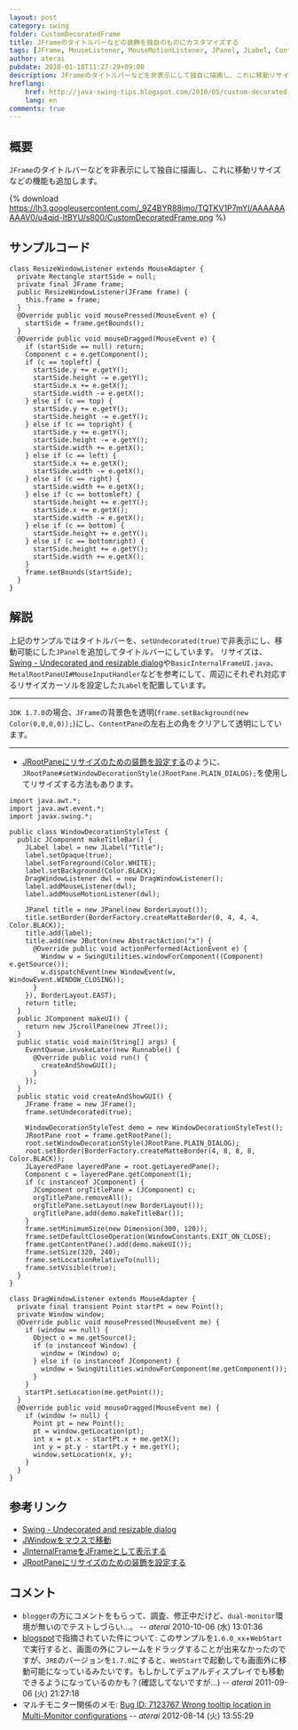 ```yaml
---
layout: post
category: swing
folder: CustomDecoratedFrame
title: JFrameのタイトルバーなどの装飾を独自のものにカスタマイズする
tags: [JFrame, MouseListener, MouseMotionListener, JPanel, JLabel, ContentPane, Transparent]
author: aterai
pubdate: 2010-01-18T11:27:29+09:00
description: JFrameのタイトルバーなどを非表示にして独自に描画し、これに移動リサイズなどの機能も追加します。
hreflang:
    href: http://java-swing-tips.blogspot.com/2010/05/custom-decorated-titlebar-jframe.html
    lang: en
comments: true
---
```

## 概要
`JFrame`のタイトルバーなどを非表示にして独自に描画し、これに移動リサイズなどの機能も追加します。

{% download https://lh3.googleusercontent.com/_9Z4BYR88imo/TQTKV1P7mYI/AAAAAAAAAV0/u4qjd-ItBYU/s800/CustomDecoratedFrame.png %}

## サンプルコード
<pre class="prettyprint"><code>class ResizeWindowListener extends MouseAdapter {
  private Rectangle startSide = null;
  private final JFrame frame;
  public ResizeWindowListener(JFrame frame) {
    this.frame = frame;
  }
  @Override public void mousePressed(MouseEvent e) {
    startSide = frame.getBounds();
  }
  @Override public void mouseDragged(MouseEvent e) {
    if (startSide == null) return;
    Component c = e.getComponent();
    if (c == topleft) {
      startSide.y += e.getY();
      startSide.height -= e.getY();
      startSide.x += e.getX();
      startSide.width -= e.getX();
    } else if (c == top) {
      startSide.y += e.getY();
      startSide.height -= e.getY();
    } else if (c == topright) {
      startSide.y += e.getY();
      startSide.height -= e.getY();
      startSide.width += e.getX();
    } else if (c == left) {
      startSide.x += e.getX();
      startSide.width -= e.getX();
    } else if (c == right) {
      startSide.width += e.getX();
    } else if (c == bottomleft) {
      startSide.height += e.getY();
      startSide.x += e.getX();
      startSide.width -= e.getX();
    } else if (c == bottom) {
      startSide.height += e.getY();
    } else if (c == bottomright) {
      startSide.height += e.getY();
      startSide.width += e.getX();
    }
    frame.setBounds(startSide);
  }
}
</code></pre>

## 解説
上記のサンプルではタイトルバーを、`setUndecorated(true)`で非表示にし、移動可能にした`JPanel`を追加してタイトルバーにしています。
リサイズは、[Swing - Undecorated and resizable dialog](https://community.oracle.com/thread/1365156)や`BasicInternalFrameUI.java`、`MetalRootPaneUI#MouseInputHandler`などを参考にして、周辺にそれぞれ対応するリサイズカーソルを設定した`JLabel`を配置しています。

- - - -
`JDK 1.7.0`の場合、`JFrame`の背景色を透明(`frame.setBackground(new Color(0,0,0,0));`)にし、`ContentPane`の左右上の角をクリアして透明にしています。

- - - -
- [JRootPaneにリサイズのための装飾を設定する](http://ateraimemo.com/Swing/WindowDecorationStyle.html)のように、`JRootPane#setWindowDecorationStyle(JRootPane.PLAIN_DIALOG);`を使用してリサイズする方法もあります。

<!-- dummy comment line for breaking list -->

<pre class="prettyprint"><code>import java.awt.*;
import java.awt.event.*;
import javax.swing.*;

public class WindowDecorationStyleTest {
  public JComponent makeTitleBar() {
    JLabel label = new JLabel("Title");
    label.setOpaque(true);
    label.setForeground(Color.WHITE);
    label.setBackground(Color.BLACK);
    DragWindowListener dwl = new DragWindowListener();
    label.addMouseListener(dwl);
    label.addMouseMotionListener(dwl);

    JPanel title = new JPanel(new BorderLayout());
    title.setBorder(BorderFactory.createMatteBorder(0, 4, 4, 4, Color.BLACK));
    title.add(label);
    title.add(new JButton(new AbstractAction("x") {
      @Override public void actionPerformed(ActionEvent e) {
        Window w = SwingUtilities.windowForComponent((Component) e.getSource());
        w.dispatchEvent(new WindowEvent(w, WindowEvent.WINDOW_CLOSING));
      }
    }), BorderLayout.EAST);
    return title;
  }
  public JComponent makeUI() {
    return new JScrollPane(new JTree());
  }
  public static void main(String[] args) {
    EventQueue.invokeLater(new Runnable() {
      @Override public void run() {
        createAndShowGUI();
      }
    });
  }
  public static void createAndShowGUI() {
    JFrame frame = new JFrame();
    frame.setUndecorated(true);

    WindowDecorationStyleTest demo = new WindowDecorationStyleTest();
    JRootPane root = frame.getRootPane();
    root.setWindowDecorationStyle(JRootPane.PLAIN_DIALOG);
    root.setBorder(BorderFactory.createMatteBorder(4, 8, 8, 8, Color.BLACK));
    JLayeredPane layeredPane = root.getLayeredPane();
    Component c = layeredPane.getComponent(1);
    if (c instanceof JComponent) {
      JComponent orgTitlePane = (JComponent) c;
      orgTitlePane.removeAll();
      orgTitlePane.setLayout(new BorderLayout());
      orgTitlePane.add(demo.makeTitleBar());
    }
    frame.setMinimumSize(new Dimension(300, 120));
    frame.setDefaultCloseOperation(WindowConstants.EXIT_ON_CLOSE);
    frame.getContentPane().add(demo.makeUI());
    frame.setSize(320, 240);
    frame.setLocationRelativeTo(null);
    frame.setVisible(true);
  }
}

class DragWindowListener extends MouseAdapter {
  private final transient Point startPt = new Point();
  private Window window;
  @Override public void mousePressed(MouseEvent me) {
    if (window == null) {
      Object o = me.getSource();
      if (o instanceof Window) {
        window = (Window) o;
      } else if (o instanceof JComponent) {
        window = SwingUtilities.windowForComponent(me.getComponent());
      }
    }
    startPt.setLocation(me.getPoint());
  }
  @Override public void mouseDragged(MouseEvent me) {
    if (window != null) {
      Point pt = new Point();
      pt = window.getLocation(pt);
      int x = pt.x - startPt.x + me.getX();
      int y = pt.y - startPt.y + me.getY();
      window.setLocation(x, y);
    }
  }
}
</code></pre>

## 参考リンク
- [Swing - Undecorated and resizable dialog](https://community.oracle.com/thread/1365156)
- [JWindowをマウスで移動](http://ateraimemo.com/Swing/DragWindow.html)
- [JInternalFrameをJFrameとして表示する](http://ateraimemo.com/Swing/InternalFrameTitleBar.html)
- [JRootPaneにリサイズのための装飾を設定する](http://ateraimemo.com/Swing/WindowDecorationStyle.html)

<!-- dummy comment line for breaking list -->

## コメント
- `blogger`の方にコメントをもらって、調査、修正中だけど、`dual-monitor`環境が無いのでテストしづらい…。 -- *aterai* 2010-10-06 (水) 13:01:36
- [blogspot](http://java-swing-tips.blogspot.com/2010/05/custom-decorated-titlebar-jframe.html)で指摘されていた件について: このサンプルを`1.6.0_xx`+`WebStart`で実行すると、画面の外にフレームをドラッグすることが出来なかったのですが、`JRE`のバージョンを`1.7.0`にすると、`WebStart`で起動しても画面外に移動可能になっているみたいです。もしかしてデュアルディスプレイでも移動できるようになっているのかも？(確認してないですが...) -- *aterai* 2011-09-06 (火) 21:27:18
- マルチモニター関係のメモ: [Bug ID: 7123767 Wrong tooltip location in Multi-Monitor configurations](http://bugs.java.com/bugdatabase/view_bug.do?bug_id=7123767) -- *aterai* 2012-08-14 (火) 13:55:29

<!-- dummy comment line for breaking list -->
